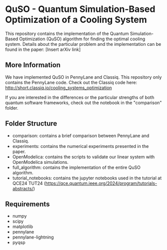 # QuSO - Quantum Simulation-Based Optimization of a Cooling System 
This repository contains the implementation of the Quantum Simulation-Based Optimization (QuSO) algorithm for finding the optimal cooling system.
Details about the particular problem and the implementation can be found in the paper: [Insert arXiv link]

## More Information
We have implemented QuSO in PennyLane and Classiq. This repository only contains the PennyLane code.
Check out the Classiq code here: http://short.classiq.io/cooling_systems_optimization

If you are interested in the differences or the particular strengths of both quantum software frameworks, check out the notebook in the "comparison" folder.

## Folder Structure
- comparison: contains a brief comparison between PennyLane and Classiq.
- experiments: contains the numerical experiments presented in the paper.
- OpenModelica: contains the scripts to validate our linear system with OpenModelica simulations.
- full_algorithm: contains the implementation of the entire QuSO algorithm.
- tutorial_notebooks: contains the jupyter notebooks used in the tutorial at QCE24 TUT24 (https://qce.quantum.ieee.org/2024/program/tutorials-abstracts/)
  
## Requirements
- numpy
- scipy
- matplotlib
- pennylane
- pennylane-lightning
- pyqsp
